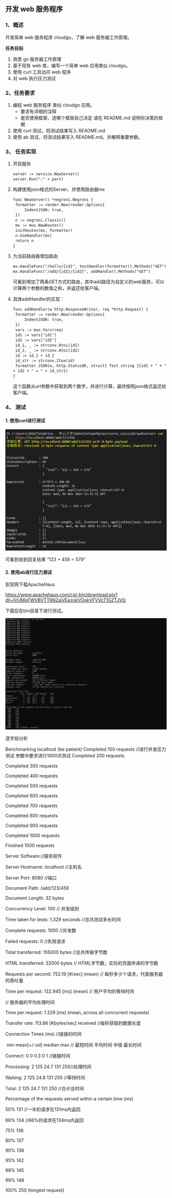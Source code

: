 ## 开发 web 服务程序

### 1、概述

开发简单 web 服务程序 cloudgo，了解 web 服务器工作原理。

**任务目标**

1. 熟悉 go 服务器工作原理
2. 基于现有 web 库，编写一个简单 web 应用类似 cloudgo。
3. 使用 curl 工具访问 web 程序
4. 对 web 执行压力测试

### 2、任务要求

1. 编程 web 服务程序 类似 cloudgo 应用。
   - 要求有详细的注释
   - 是否使用框架、选哪个框架自己决定 请在 README.md 说明你决策的依据
2. 使用 curl 测试，将测试结果写入 README.md
3. 使用 ab 测试，将测试结果写入 README.md。并解释重要参数。

### 3、 任务实现

1. 开启服务

   ```
   server := service.NewServer()
   server.Run(":" + port)
   ```

2. 构建使用json格式的Server，并使用路由器mx

   ```
   func NewServer() *negroni.Negroni {
   	formatter := render.New(render.Options{
   		IndentJSON: true,
   	})
   	n := negroni.Classic()
   	mx := mux.NewRouter()
   	initRoutes(mx, formatter)
   	n.UseHandler(mx)
   	return n
   }
   ```

3. 为当前路由器增加路由

   ```
   mx.HandleFunc("/hello/{id}", testHandler(formatter)).Methods("GET")
   mx.HandleFunc("/add/{id1}/{id2}", addHandler).Methods("GET")
   ```

   可看到增加了两条GET方式的路由，其中add路径为自定义的web服务，可以计算两个参数的数值之和，并返还给客户端。

4. 具体addHandler的实现：

   ```
   func addHandler(w http.ResponseWriter, req *http.Request) {
   	formatter := render.New(render.Options{
   		IndentJSON: true,
   	})
   	vars := mux.Vars(req)
   	id1 := vars["id1"]
   	id2 := vars["id2"]
   	id_1, _ := strconv.Atoi(id1)
   	id_2, _ := strconv.Atoi(id2)
   	id := id_1 + id_2
   	id_str := strconv.Itoa(id)
   	formatter.JSON(w, http.StatusOK, struct{ Test string }{id1 + " + " + id2 + " = " + id_str})
   }
   ```

   这个函数从url参数中获取到两个数字，并进行计算，最终按照json格式返还给客户端。

### 4、 测试

#### 1. 使用curl进行测试

![微信截图_20191106203150](img/微信截图_20191106203150.png)

可看到收到回复结果 “123 + 456 = 579”

#### 2. 使用ab进行压力测试

到官网下载ApacheHaus

https://www.apachehaus.com/cgi-bin/download.plx?dli=lVUMpFWVBVTT6N2aiVEezokVOpkVFVVcT1GZTJVQ

下载后在bin目录下进行测试。

![1573044490567](img/1573044490567.png)

逐字段分析

Benchmarking localhost (be patient)
Completed 100 requests //进行并发压力测试 参数中要求进行1000次测试
Completed 200 requests

Completed 300 requests

Completed 400 requests

Completed 500 requests

Completed 600 requests

Completed 700 requests

Completed 800 requests

Completed 900 requests

Completed 1000 requests

Finished 1000 requests



Server Software://服务软件

Server Hostname:        localhost //主机名

Server Port:            8080 //端口

Document Path:          /add/123/456

Document Length:        32 bytes

Concurrency Level:      100 // 并发级别

Time taken for tests:   1.329 seconds //总共测试多长时间

Complete requests:      1000 //并发数

Failed requests:        0 //失效请求

Total transferred:      155000 bytes //总共传输字节数

HTML transferred:       32000 bytes // HTML字节数，实际的页面传递的字节数

Requests per second:    752.19 [#/sec] (mean) // 每秒多少个请求，代表服务器的吞吐量

Time per request:       132.945 [ms] (mean) // 用户平均的等待时间



// 服务器的平均处理时间

Time per request:       1.329 [ms] (mean, across all concurrent requests) 

Transfer rate:          113.86 [Kbytes/sec] received //每秒获取的数据长度

Connection Times (ms) //链接的时间

​               min  mean[+/-sd] median   max // 最短时间 平均时间 中值 最长时间

Connect:        0    0   0.3      0       1  //链接时间

Processing:     2  125  24.7    131     250//处理时间

Waiting:        2  125  24.8    131     250 //等待时间

Total:          2  125  24.7    131     250 //合计总时间

Percentage of the requests served within a certain time (ms)

  50%    131 //一半的请求在131ms内返回

  66%    134 //66%的请求在134ms内返回

  75%    136

  80%    137

  90%    138

  95%    142

  98%    145

  99%    148 

 100%    250 (longest request)

